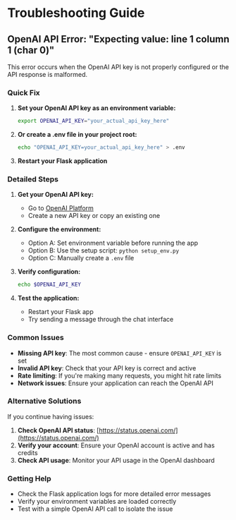 # Troubleshooting Guide

## OpenAI API Error: "Expecting value: line 1 column 1 (char 0)"

This error occurs when the OpenAI API key is not properly configured or the API response is malformed.

### Quick Fix

1. **Set your OpenAI API key as an environment variable:**

   ```bash
   export OPENAI_API_KEY="your_actual_api_key_here"
   ```

2. **Or create a .env file in your project root:**

   ```bash
   echo "OPENAI_API_KEY=your_actual_api_key_here" > .env
   ```

3. **Restart your Flask application**

### Detailed Steps

1. **Get your OpenAI API key:**

   - Go to [OpenAI Platform](https://platform.openai.com/api-keys)
   - Create a new API key or copy an existing one

2. **Configure the environment:**

   - Option A: Set environment variable before running the app
   - Option B: Use the setup script: `python setup_env.py`
   - Option C: Manually create a `.env` file

3. **Verify configuration:**

   ```bash
   echo $OPENAI_API_KEY
   ```

4. **Test the application:**
   - Restart your Flask app
   - Try sending a message through the chat interface

### Common Issues

- **Missing API key**: The most common cause - ensure `OPENAI_API_KEY` is set
- **Invalid API key**: Check that your API key is correct and active
- **Rate limiting**: If you're making many requests, you might hit rate limits
- **Network issues**: Ensure your application can reach the OpenAI API

### Alternative Solutions

If you continue having issues:

1. **Check OpenAI API status**: [https://status.openai.com/](https://status.openai.com/)
2. **Verify your account**: Ensure your OpenAI account is active and has credits
3. **Check API usage**: Monitor your API usage in the OpenAI dashboard

### Getting Help

- Check the Flask application logs for more detailed error messages
- Verify your environment variables are loaded correctly
- Test with a simple OpenAI API call to isolate the issue
